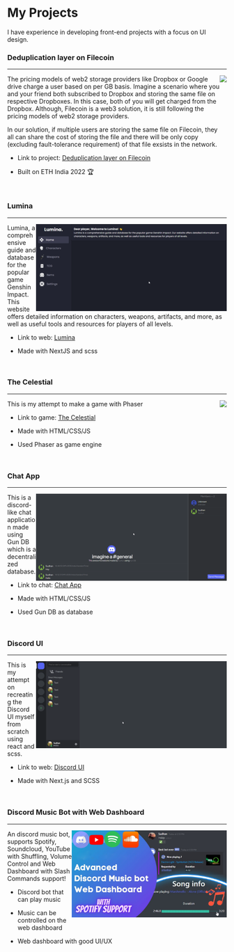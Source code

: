 # My Projects
I have experience in developing front-end projects with a focus on UI design.

<h3>Deduplication layer on Filecoin</h3>
<hr/>
<img align="right" height = "200px" src="https://devfolio.co/_next/image?url=https%3A%2F%2Fassets.devfolio.co%2Fhackathons%2F477fc44df3b94017b8b4bef44fca3cd7%2Fprojects%2F713db28d1408486d9d7e3eb3624d3fa4%2Fdedba661-379e-4cd5-b4dd-5ef2e70a4fb3.jpeg&w=1440&q=75">

The pricing models of web2 storage providers like Dropbox or Google drive charge a user based on per GB basis. Imagine a scenario where you and your friend both subscribed to Dropbox and storing the same file on respective Dropboxes. In this case, both of you will get charged from the Dropbox. Although, Filecoin is a web3 solution, it is still following the pricing models of web2 storage providers.

In our solution, if multiple users are storing the same file on Filecoin, they all can share the cost of storing the file and there will be only copy (excluding fault-tolerance requirement) of that file exsists in the network.

- Link to project: [Deduplication layer on Filecoin](https://devfolio.co/projects/deduplication-layer-on-filecoin-4bb1)

- Built on ETH India 2022 🏆

<br/>
<h3>Lumina</h3>
<hr/>
<img align="right" height = "200px" src="https://github.com/SudhanPlayz/Projects/raw/master/assets/lumina.png">
Lumina, a comprehensive guide and database for the popular game Genshin Impact. This website offers detailed information on characters, weapons, artifacts, and more, as well as useful tools and resources for players of all levels.

- Link to web: [Lumina](https://lumina-roan.vercel.app/)

- Made with NextJS and scss

<br/>
<h3>The Celestial</h3>
<hr/>
<img align="right" height = "200px" src="https://github.com/SudhanPlayz/Projects/raw/master/assets/celestial.gif">
This is my attempt to make a game with Phaser

- Link to game: [The Celestial](https://the-celestial.vercel.app/)

- Made with HTML/CSS/JS

- Used Phaser as game engine

<br/>
<h3>Chat App</h3>
<hr/>
<img align="right" height = "200px" src="https://github.com/SudhanPlayz/Projects/raw/master/assets/gun%20db.gif">

This is a discord-like chat application made using Gun DB which is a decentralized database.

- Link to chat: [Chat App](https://chat-app-sudhan.vercel.app/)

- Made with HTML/CSS/JS

- Used Gun DB as database

<br/>
<h3>Discord UI</h3>
<hr/>
<img align="right" height = "200px" src="https://github.com/SudhanPlayz/Projects/raw/master/assets/dc%20ui.gif">

This is my attempt on recreating the Discord UI myself from scratch using react and scss.

- Link to web: [Discord UI](https://discord-next.vercel.app/)

- Made with Next.js and SCSS

<br/>
<h3>Discord Music Bot with Web Dashboard</h3>
<hr/>
<img align="right" height = "200px" src="https://github.com/SudhanPlayz/Projects/raw/master/assets/dc%20music%20bot.png">

An discord music bot, supports Spotify, Soundcloud, YouTube with Shuffling, Volume Control and Web Dashboard with Slash Commands support!

- Discord bot that can play music

- Music can be controlled on the web dashboard

- Web dashboard with good UI/UX
